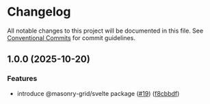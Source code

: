 # Changelog

All notable changes to this project will be documented in this file.
See [Conventional Commits](https://conventionalcommits.org) for commit guidelines.

## 1.0.0 (2025-10-20)

### Features

* introduce @masonry-grid/svelte package ([#19](https://github.com/TrigenSoftware/masonry-grid/issues/19)) ([f8cbbdf](https://github.com/TrigenSoftware/masonry-grid/commit/f8cbbdf657dbebf4bbc3ed352ec9c53575cf20bd))
